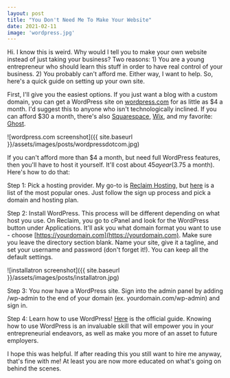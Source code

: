 ```yaml
---
layout: post
title: "You Don't Need Me To Make Your Website"
date: 2021-02-11
image: 'wordpress.jpg'
---
```


Hi. I know this is weird. Why would I tell you to make your own website instead of just taking your business? Two reasons: 1) You are a young entrepreneur who should learn this stuff in order to have real control of your business. 2) You probably can't afford me. Either way, I want to help. So, here's a quick guide on setting up your own site.

First, I'll give you the easiest options. If you just want a blog with a custom domain, you can get a WordPress site on [wordpress.com](/you-dont-need-to-pay-me-to-make-your-website/wordpress.com) for as little as $4 a month. I'd suggest this to anyone who isn't technologically inclined. If you can afford $30 a month, there's also [Squarespace](https://squarespace.com), [Wix](https://wix.com), and my favorite: [Ghost](https://ghost.org).

![wordpress.com screenshot]({{ site.baseurl }}/assets/images/posts/wordpressdotcom.jpg)

If you can't afford more than $4 a month, but need full WordPress features, then you'll have to host it yourself. It'll cost about $45 a year ($3.75 a month). Here's how to do that:

Step 1: Pick a hosting provider. My go-to is [Reclaim Hosting](https://reclaimhosting.com/), but [here](https://websitesetup.org/best-web-hosting-sites/) is a list of the most popular ones. Just follow the sign up process and pick a domain and hosting plan.

Step 2: Install WordPress. This process will be different depending on what host you use. On Reclaim, you go to cPanel and look for the WordPress button under Applications. It'll ask you what domain format you want to use - choose [https://yourdomain.com](https://yourdomain.com). Make sure you leave the directory section blank. Name your site, give it a tagline, and set your username and password (don't forget it!). You can keep all the default settings.

![installatron screenshot]({{ site.baseurl }}/assets/images/posts/installatron.jpg)

Step 3: You now have a WordPress site. Sign into the admin panel by adding /wp-admin to the end of your domain (ex. yourdomain.com/wp-admin) and sign in.

Step 4: Learn how to use WordPress! [Here](https://wordpress.com/learn/) is the official guide. Knowing how to use WordPress is an invaluable skill that will empower you in your entrepreneurial endeavors, as well as make you more of an asset to future employers.

I hope this was helpful. If after reading this you still want to hire me anyway, that's fine with me! At least you are now more educated on what's going on behind the scenes.
